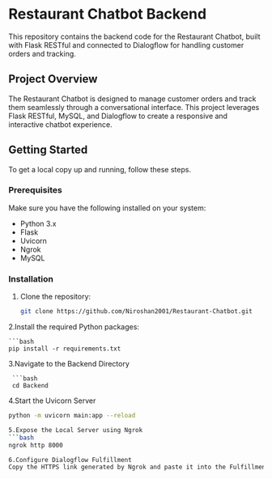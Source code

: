 # Restaurant Chatbot Backend

This repository contains the backend code for the Restaurant Chatbot, built with Flask RESTful and connected to Dialogflow for handling customer orders and tracking.

## Project Overview

The Restaurant Chatbot is designed to manage customer orders and track them seamlessly through a conversational interface. This project leverages Flask RESTful, MySQL, and Dialogflow to create a responsive and interactive chatbot experience.

## Getting Started

To get a local copy up and running, follow these steps.

### Prerequisites

Make sure you have the following installed on your system:

- Python 3.x
- Flask
- Uvicorn
- Ngrok
- MySQL

### Installation

1. Clone the repository:

   ```bash
   git clone https://github.com/Niroshan2001/Restaurant-Chatbot.git
   ```

2.Install the required Python packages:

    ```bash
    pip install -r requirements.txt

3.Navigate to the Backend Directory

     ```bash
     cd Backend

4.Start the Uvicorn Server
```bash
python -m uvicorn main:app --reload

5.Expose the Local Server using Ngrok
```bash
ngrok http 8000

6.Configure Dialogflow Fulfillment
Copy the HTTPS link generated by Ngrok and paste it into the Fulfillment section of your Dialogflow agent to connect the webhook.
